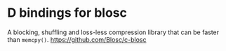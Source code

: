 D bindings for blosc
=========
A blocking, shuffling and loss-less compression library that can be faster than `memcpy()`.
https://github.com/Blosc/c-blosc
